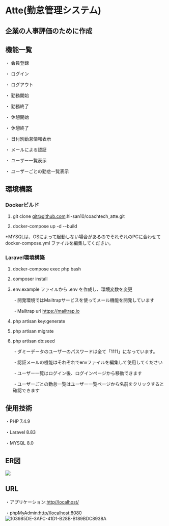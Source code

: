 # Atte(勤怠管理システム)

## 企業の人事評価のために作成

## 機能一覧
・ 会員登録

・ ログイン

・ ログアウト

・ 勤務開始

・ 勤務終了

・ 休憩開始

・ 休憩終了

・ 日付別勤怠情報表示

・ メールによる認証

・ ユーザー一覧表示

・ ユーザーごとの勤怠一覧表示

## 環境構築

### Dockerビルド

1. git clone git@github.com:hi-san10/coachtech_atte.git

2. docker-compose up -d --build

*MYSQLは、OSによって起動しない場合があるのでそれぞれのPCに合わせて docker-compose.yml ファイルを編集してください。

### Laravel環境構築

1. docker-compose exec php bash

2. composer install

3. env.example ファイルから .env を作成し、環境変数を変更

    ・開発環境ではMailtrapサービスを使ってメール機能を開発しています

    ・Mailtrap url https://mailtrap.io

4. php artisan key:generate

5. php artisan migrate

6. php artisan db:seed

    ・ダミーデータのユーザーのパスワードは全て「1111」になっています。

    ・認証メールの機能はそれぞれでenvファイルを編集して使用してください

    ・ユーザー一覧はログイン後、ログインページから移動できます

    ・ユーザーごとの勤怠一覧はユーザー一覧ページから名前をクリックすると確認できます

## 使用技術

・PHP 7.4.9

・Laravel 8.83

・MYSQL 8.0

## ER図

![](https://github.com/user-attachments/assets/b53378c6-834b-44de-9487-a1a2260fe8c6)

## URL

・アプリケーション:[http//localhost/](http//localhost/)

・phpMyAdmin:[http//localhost:8080](http/localhost:8080)
![103985DE-3AFC-41D1-B28B-B189BDC8938A](https://github.com/user-attachments/assets/12c952ff-deb2-4312-8e03-f97c9e46020c)